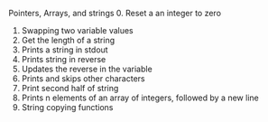Pointers, Arrays, and strings
0. Reset a an integer to zero
1. Swapping two variable values
2. Get the length of a string
3. Prints a string in stdout
4. Prints string in reverse
5. Updates the reverse in the variable
6. Prints and skips other characters 
7. Print second half of string
8. Prints n elements of an array of integers, followed by a new line
9. String copying functions
        

